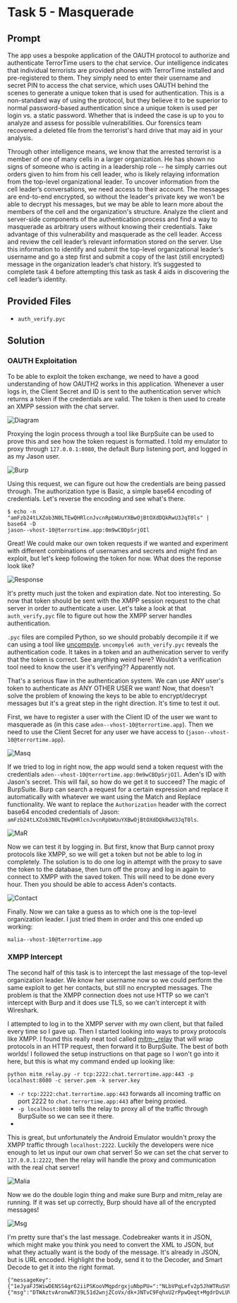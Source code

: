 # Task 5 - Masquerade

## Prompt

The app uses a bespoke application of the OAUTH protocol to authorize and authenticate TerrorTime users to the chat service. Our intelligence indicates that individual terrorists are provided phones with TerrorTime installed and pre-registered to them. They simply need to enter their username and secret PIN to access the chat service, which uses OAUTH behind the scenes to generate a unique token that is used for authentication. This is a non-standard way of using the protocol, but they believe it to be superior to normal password-based authentication since a unique token is used per login vs. a static password. Whether that is indeed the case is up to you to analyze and assess for possible vulnerabilities. Our forensics team recovered a deleted file from the terrorist's hard drive that may aid in your analysis.

Through other intelligence means, we know that the arrested terrorist is a member of one of many cells in a larger organization. He has shown no signs of someone who is acting in a leadership role -- he simply carries out orders given to him from his cell leader, who is likely relaying information from the top-level organizational leader. To uncover information from the cell leader’s conversations, we need access to their account. The messages are end-to-end encrypted, so without the leader's private key we won't be able to decrypt his messages, but we may be able to learn more about the members of the cell and the organization's structure. Analyze the client and server-side components of the authentication process and find a way to masquerade as arbitrary users without knowing their credentials. Take advantage of this vulnerability and masquerade as the cell leader. Access and review the cell leader’s relevant information stored on the server. Use this information to identify and submit the top-level organizational leader’s username and go a step first and submit a copy of the last (still encrypted) message in the organization leader’s chat history. It’s suggested to complete task 4 before attempting this task as task 4 aids in discovering the cell leader’s identity.

## Provided Files

* `auth_verify.pyc`

## Solution

### OAUTH Exploitation

To be able to exploit the token exchange, we need to have a good understanding of how OAUTH2 works in this application. Whenever a user logs in, the Client Secret and ID is sent to the authentication server which returns a token if the credentials are valid. The token is then used to create an XMPP session with the chat server. 

![Diagram](images/diagram.png)

Proxying the login process through a tool like BurpSuite can be used to prove this and see how the token request is formatted. I told my emulator to proxy through `127.0.0.1:8080`, the default Burp listening port, and logged in as my Jason user. 

![Burp](images/burp.png)

Using this request, we can figure out how the credentials are being passed through. The authorization type is Basic, a simple base64 encoding of credentials. Let's reverse the encoding and see what's there.

```
$ echo -n "amFzb24tLXZob3N0LTEwQHRlcnJvcnRpbWUuYXBwOjBtOXdDQkRwU3JqT0ls" | base64 -D
jason--vhost-10@terrortime.app:0m9wCBDpSrjOIl
```

Great! We could make our own token requests if we wanted and experiment with different combinations of usernames and secrets and might find an exploit, but let's keep following the token for now. What does the reponse look like?

![Response](images/response.png)

It's pretty much just the token and expiration date. Not too interesting. So now that token should be sent with the XMPP session request to the chat server in order to authenticate a user. Let's take a look at that `auth_verify,pyc` file to figure out how the XMPP server handles authentication.

`.pyc` files are compiled Python, so we should probably decompile it if we can using a tool like [uncompyle](https://pypi.org/project/uncompyle6/). `uncompyle6 auth_verify.pyc` reveals the authentication code. It takes in a token and an authenication server to verify that the token is correct. See anything weird here? Wouldn't a verification tool need to know the user it's verifying?? Apparently not. 

That's a serious flaw in the authentication system. We can use ANY user's token to authenticate as ANY OTHER USER we want! Now, that doesn't solve the problem of knowing the keys to be able to encrypt/decrypt messages but it's a great step in the right direction. It's time to test it out.

First, we have to register a user with the Client ID of the user we want to masquerade as (in this case `aden--vhost-10@terrortime.app`). Then we need to use the Client Secret for any user we have access to (`jason--vhost-10@terrortime.app`).

![Masq](images/masq.png)

If we tried to log in right now, the app would send a token request with the credentials `aden--vhost-10@terrortime.app:0m9wCBDpSrjOIl`. Aden's ID with Jason's secret. This will fail, so how do we get it to succeed? The magic of BurpSuite. Burp can search a request for a certain expression and replace it automatically with whatever we want using the Match and Replace functionality. We want to replace the `Authorization` header with the correct base64 encoded credentials of Jason: `amFzb24tLXZob3N0LTEwQHRlcnJvcnRpbWUuYXBwOjBtOXdDQkRwU3JqT0ls`. 

![MaR](images/mar.png)

Now we can test it by logging in. But first, know that Burp cannot proxy protocols like XMPP, so we will get a token but not be able to log in completely. The solution is to do one log in attempt with the proxy to save the token to the database, then turn off the proxy and log in again to connect to XMPP with the saved token. This will need to be done every hour. Then you should be able to access Aden's contacts.

![Contact](images/contact.png)

Finally. Now we can take a guess as to which one is the top-level organization leader. I just tried them in order and this one ended up working:

```
malia--vhost-10@terrortime.app
```

### XMPP Intercept

The second half of this task is to intercept the last message of the top-level organization leader. We know her username now so we could perform the same exploit to get her contacts, but still no encrypted messages. The problem is that the XMPP connection does not use HTTP so we can't intercept with Burp and it does use TLS, so we can't intercept it with Wireshark.

I attempted to log in to the XMPP server with my own client, but that failed every time so I gave up. Then I started looking into ways to proxy protocols like XMPP. I found this really neat tool called [mitm-\_relay](https://github.com/jrmdev/mitm_relay) that will wrap protocols in an HTTP request, then forward it to BurpSuite. The best of both worlds! I followed the setup instructions on that page so I won't go into it here, but this is what my command ended up looking like:

```
python mitm_relay.py -r tcp:2222:chat.terrortime.app:443 -p localhost:8080 -c server.pem -k server.key
```
* `-r tcp:2222:chat.terrortime.app:443` forwards all incoming traffic on port 2222 to `chat.terrortime.app:443` after being proxied.
* `-p localhost:8080` tells the relay to proxy all of the traffic through BurpSuite so we can see it there.
*
This is great, but unfortunately the Android Emulator wouldn't proxy the XMPP traffic through `localhost:2222`. Luckily the developers were nice enough to let us input our own chat server! So we can set the chat server to `127.0.0.1:2222`, then the relay will handle the proxy and communication with the real chat server! 

![Malia](images/malia.png)

Now we do the double login thing and make sure Burp and mitm_relay are running. If it was set up correctly, Burp should have all of the encrypted messages!

![Msg](images/msg.png)

I'm pretty sure that's the last message. Codebreaker wants it in JSON, which might make you think you need to convert the XML to JSON, but what they actually want is the body of the message. It's already in JSON, but is URL encoded. Highlight the body, send it to the Decoder, and Smart Decode to get it into the right format.

```
{"messageKey":{"1eJyaFJ5WiwDENSS4gr62iiPSKooVMqpdrgxjuNbpPU=":"NLbVPqLefv2p5JhWTRuSV9BZkK2znAuQyX83vnkOJolm0UQK26nZ27QvFKpVjbQxmPoJZ/M3LhaVZ+Li2suDQQP5bFmzxtblU8sEeduUmyxBbg8ibbujY3sUhf+CJsY+e1Q/SWpNf5dNLKLbuxdGw71lSnxmsyOEPJuuV2qy5xqZQh8xnf/lkGMe0D2ecuBUPC+7Z12o1lAqP0325HXyD9N9XpLcgEyjg7ZF6JSv5KEEGQhdL553HCvSOBpsV3Fl/Y6ZuKvMACukH8JeNAJxQXbCVxVKQcvTDSx8qGFOBCjHUBsebarsmcBKb+LNPeYZEuv5Zn5k2aphBW/01Vi1TA==","Nbv8+Td8u/eqdGpLkLxWszAGOqtLEguyVL1nrLHYRpI=":"A5Qqv5J54R22vWJnlPiK6Fwl5lxWskHRhJhmGwQ/HE3IVEffVX3wwTk2FGZCI9NpWBNshQPZpd6aZ05oEXiIacl0ZLS5neVl05TKLj9kWc2dFXHWlhPj0URVD6mxWJ7yJ2Zh6ItusecqrTuelTQPoy7RJTPondoXCLxhInqqrGDalYKd8megLlnpuIa9tDx8j4nJ/b7FuTwn05wBd2l1k/S2Lg2fVK0t7iVNRZGiNiRiPWr2Gcue0vpe9XERYGebICLWoJCYeh/saayPvJD/Dz+/1xSnD2VNi3z1ns89h/n9JAUSNTFvZr3YtIUu2RsIUcQx0nbO8M7IquEvpTDW+g=="},"messageSig":"00VUG/OcctQ7GyVC50H5/i68t5d5EuSG5Cxu+5f4Rb4=","message":{"msg":"DTWAztvAronwN739L51d2wnjZCoVx/dk+JNTvC9FqhxU2rPpwQeqt+MgdrDvLUVLKyWMh6UsvdS57xmtpkC4UdMQxgVZbgPuN5xKk283nHbmuTdZq8szK0fD16u6soj5U6aJ+Pnzs+Wi9UWgKxcPqDtQqNWnPExhY5oETmxUYqchxTKSzvbEUaQvOBQ3adrsoq387XSNqA3W/OxDu3iPRlEY8VyTL11KhP9nreSQtAL8Wu5S2gR3rKWwQ+4LN/Sc8fnCJup0sLmetcBWNiNYcY0Q5CgMcsTqTdtvcmm9hUIbfOY//F8auAzPhNXVV+nS0ARQj79cLLksmzFZWOuxpw==","iv":"77jB1CUIbhx2vt0H8DToSw=="}}
```
